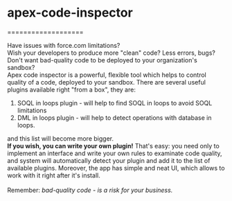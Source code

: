 <h1>apex-code-inspector</h1>
===================

Have issues with force.com limitations?<br/>
Wish your developers to produce more "clean" code? Less errors, bugs?<br/>
Don't want bad-quality code to be deployed to your organization's sandbox?<br/>
Apex code inspector is a powerful, flexible tool which helps to control quality of a code, deployed to your sandbox. There are several useful plugins available right "from a box", they are:
<ol>
  <li>
    SOQL in loops plugin - will help to find SOQL in loops to avoid SOQL limitations
  </li>
  <li>
    DML in loops plugin - will help to detect operations with database in loops.
  </li>
</ol>
and this list will become more bigger.<br/>
<b>If you wish, you can write your own plugin!</b> That's easy: you need only to implement an interface and write your own rules to examinate code quality, and system will automatically detect your plugin and add it to the list of available plugins.
Moreover, the app has simple and neat UI, which allows to work with it right after it's install.<br/>
<br/>
Remember: <i>bad-quality code - is a risk for your business.</i>
